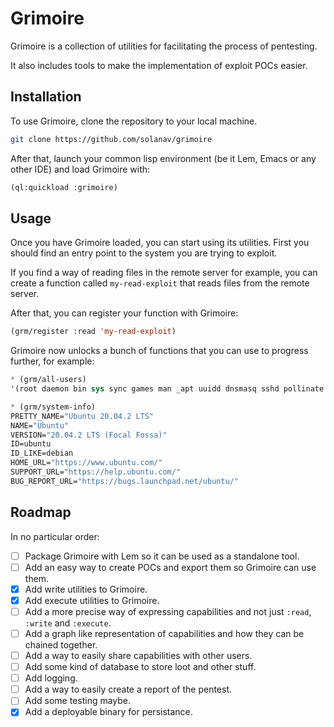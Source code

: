 # Grimoire

Grimoire is a collection of utilities for facilitating the process of pentesting.

It also includes tools to make the implementation of exploit POCs easier.

## Installation

To use Grimoire, clone the repository to your local machine.

```bash
git clone https://github.com/solanav/grimoire
```

After that, launch your common lisp environment (be it Lem, Emacs or any other IDE) and load Grimoire with:

```lisp
(ql:quickload :grimoire)
```

## Usage

Once you have Grimoire loaded, you can start using its utilities. First you should find an entry point to the system you are trying to exploit.

If you find a way of reading files in the remote server for example, you can create a function called `my-read-exploit` that reads files from the remote server.

After that, you can register your function with Grimoire:

```lisp
(grm/register :read 'my-read-exploit)
```

Grimoire now unlocks a bunch of functions that you can use to progress further, for example:

```lisp
* (grm/all-users)
'(root daemon bin sys sync games man _apt uuidd dnsmasq sshd pollinate ubuntu)

* (grm/system-info)
PRETTY_NAME="Ubuntu 20.04.2 LTS"
NAME="Ubuntu"
VERSION="20.04.2 LTS (Focal Fossa)"
ID=ubuntu
ID_LIKE=debian
HOME_URL="https://www.ubuntu.com/"
SUPPORT_URL="https://help.ubuntu.com/"
BUG_REPORT_URL="https://bugs.launchpad.net/ubuntu/"
```

## Roadmap

In no particular order:

- [ ] Package Grimoire with Lem so it can be used as a standalone tool.
- [ ] Add an easy way to create POCs and export them so Grimoire can use them.
- [x] Add write utilities to Grimoire.
- [x] Add execute utilities to Grimoire.
- [ ] Add a more precise way of expressing capabilities and not just `:read`, `:write` and `:execute`.
- [ ] Add a graph like representation of capabilities and how they can be chained together.
- [ ] Add a way to easily share capabilities with other users.
- [ ] Add some kind of database to store loot and other stuff.
- [ ] Add logging.
- [ ] Add a way to easily create a report of the pentest.
- [ ] Add some testing maybe.
- [x] Add a deployable binary for persistance.

